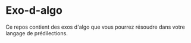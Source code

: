 # Exo-d-algo
Ce repos contient des exos d'algo que vous pourrez résoudre dans votre langage de prédilections.
